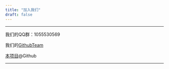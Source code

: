 ```yaml
---
title: "加入我们"
draft: false
---
```


---

我们的QQ群：1055530569

我们的[GithubTeam](https://github.com/orgs/surviveInHDU/)

[本项目](https://github.com/surviveInHDU/SurviveInHDU.github.io)@Github

---

